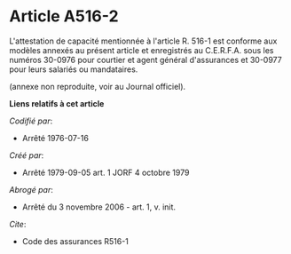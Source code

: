 # Article A516-2

L'attestation de capacité mentionnée à l'article R. 516-1 est conforme aux modèles annexés au présent article et enregistrés
au C.E.R.F.A. sous les numéros 30-0976 pour courtier et agent général d'assurances et 30-0977 pour leurs salariés ou
mandataires.

(annexe non reproduite, voir au Journal officiel).

**Liens relatifs à cet article**

_Codifié par_:

  - Arrêté 1976-07-16

_Créé par_:

  - Arrêté 1979-09-05 art. 1 JORF 4 octobre 1979

_Abrogé par_:

  - Arrêté du 3 novembre 2006 - art. 1, v. init.

_Cite_:

  - Code des assurances R516-1
